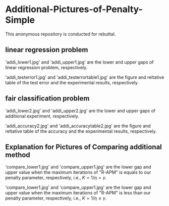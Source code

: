 # Additional-Pictures-of-Penalty-Simple
This anonymous repository is conducted for rebuttal.

## linear regression problem
'addi_lower1.jpg' and 'addi_upper1.jpg' are the lower and upper gaps of linear regression problem, respectively.

'addi_testerror1.jpg' and 'addi_testerrortable1.jpg' are the figure and reltative table of the test error and the experimental results, respectively.

## fair classification problem
'addi_lower2.jpg' and 'addi_upper2.jpg' are the lower and upper gaps of additional experiment, respectively.

'addi_accuracy2.jpg' and 'addi_accuracytable2.jpg' are the figure and reltative table of the accuracy and the experimental results, respectively.

## Explanation for Pictures of Comparing additional method
'compare_lower1.jpg' and 'compare_upper1.jpg' are the lower gap and upper value when the maximum iterations of "R-APM" is equals to our penalty parameter, respectively, i.e., $K = 1/\eta = \gamma$.

'compare_lower1.jpg' and 'compare_upper1.jpg' are the lower gap and upper value when the maximum iterations of "R-APM" is less than our penalty parameter, respectively, i.e., $K = 1/\eta \leq \gamma$.
